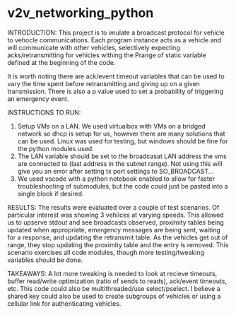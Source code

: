 # v2v_networking_python
INTRODUCTION:
This project is to imulate a broadcast protocol for vehicle to vehocle communications. 
Each program instance acts as a vehicle and will communicate with other vehicles, selectively expecting acks/retransmitting for vehicles withing the Prange of static variable defined at the beginning of the code. 

It is worth noting there are ack/event timeout variables that can be used to vary the time spent before retransmitting and giving up on a given transmission.
There is also a p value used to set a probability of triggering an emergency event.

INSTRUCTIONS TO RUN:
1. Setup VMs on a LAN. We used virtualbox with VMs on a bridged network so dhcp is setup for us, however there are many solutions that can be used. Linux was used for testing, but windows should be fine for the python modules used.
2. The LAN variable should be set to the broadcasat LAN address the vms are connected to (last address in the subnet range). Not using this will give you an error after setting tx port settings to SO_BROADCAST...
3. We used vscode with a python notebook enabled to allow for faster troubleshooting of submodules, but the code could just be pasted into a single block if desired.

RESULTS:
The results were evaluated over a couple of test scenarios. Of particular interest was showing 3 vehilces at varying speeds. 
This allowed us to upserve stdout and see broadcasts observed, proximity tables being updated when appropriate, emergency messages are being sent, waiting for a response, and updating the retransmit table.
As the vehicles get out of range, they stop updating the proximity table and the entry is removed. This scenario exercises all code modules, though more testing/tweaking variables should be done.

TAKEAWAYS:
A lot more tweaking is needed to look at recieve timeouts, buffer read/write optimization (ratio of sends to reads), ack/event timeouts, etc. This code could also be multithreaded/use select/pselect. I believe a shared key could also be used to create subgroups of vehicles or using a cellular link for authenticating vehicles. 
